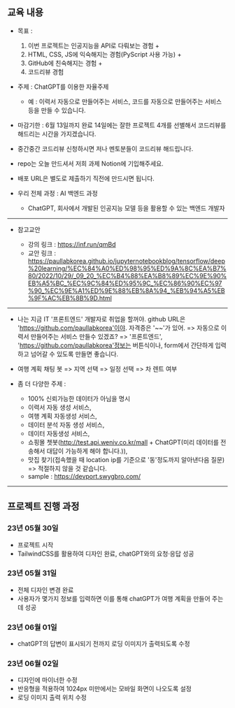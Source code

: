 ## 교육 내용

* 목표 : 
    1. 이번 프로젝트는 인공지능을 API로 다뤄보는 경험 + 
    2. HTML, CSS, JS에 익숙해지는 경험(PyScript 사용 가능) + 
    3. GitHub에 친숙해지는 경험 + 
    4. 코드리뷰 경험

* 주제 : ChatGPT를 이용한 자율주제
    * 예 : 이력서 자동으로 만들어주는 서비스, 코드를 자동으로 만들어주는 서비스 등을 만들 수 있습니다.

* 마감기한 : 6월 13일까지 완료 14일에는 잘한 프로젝트 4개를 선별해서 코드리뷰를 해드리는 시간을 가지겠습니다.

* 중간중간 코드리뷰 신청하시면 저나 멘토분들이 코드리뷰 해드립니다.

* repo는 오늘 만드셔서 저희 과제 Notion에 기입해주세요.

* 배포 URL은 별도로 제출하기 직전에 만드시면 됩니다.

* 우리 전체 과정 : AI 백엔드 과정
    - ChatGPT, 회사에서 개발된 인공지능 모델 등을 활용할 수 있는 백엔드 개발자

---

* 참고교안

    * 강의 링크 : https://inf.run/qmBd
    * 교안 링크 : https://paullabkorea.github.io/jupyternotebookblog/tensorflow/deep%20learning/%EC%84%A0%ED%98%95%ED%9A%8C%EA%B7%80/2022/10/29/_09_20_%EC%B4%88%EA%B8%89%EC%9E%90%EB%A5%BC_%EC%9C%84%ED%95%9C_%EC%86%90%EC%97%90_%EC%9E%A1%ED%9E%88%EB%8A%94_%EB%94%A5%EB%9F%AC%EB%8B%9D.html

---

* 나는 지금 IT '프론트엔드' 개발자로 취업을 할꺼야. github URL은 'https://github.com/paullabkorea'이야. 자격증은 '~~'가 있어.
 => 자동으로 이력서 만들어주는 서비스 만들수 있겠죠?
 => '프론트엔드', 'https://github.com/paullabkorea'정보는 버튼식이나, form에서 간단하게 입력하고 넘어갈 수 있도록 만들면 좋습니다.

* 여행 계획 채팅 봇
=> 지역 선택
=> 일정 선택
=> 차 렌트 여부

* 좀 더 다양한 주제 : 
    * 100% 신뢰가능한 데이터가 아님을 명시
    * 이력서 자동 생성 서비스, 
    * 여행 계획 자동생성 서비스, 
    * 데이터 분석 자동 생성 서비스, 
    * 데이터 자동생성 서비스, 
    * 쇼핑몰 쳇봇(http://test.api.weniv.co.kr/mall + ChatGPT(미리 데이터를 전송해서 대답이 가능하게 해야 합니다.)), 
    * 맛집 찾기(접속했을 때 location ip를 기준으로 '동'정도까지 알아낸다음 질문) => 적절하지 않을 것 같습니다.
    * sample : https://devport.swygbro.com/

---

## 프로젝트 진행 과정

### 23년 05월 30일
* 프로젝트 시작
* TailwindCSS를 활용하여 디자인 완료, chatGPT와의 요청·응답 성공

### 23년 05월 31일
* 전체 디자인 변경 완료
* 사용자가 몇가지 정보를 입력하면 이를 통해 chatGPT가 여행 계획을 만들어 주는데 성공

### 23년 06월 01일
* chatGPT의 답변이 표시되기 전까지 로딩 이미지가 출력되도록 수정

### 23년 06월 02일
* 디자인에 마이너한 수정
* 반응형을 적용하여 1024px 미만에서는 모바일 화면이 나오도록 설정
* 로딩 이미지 출력 위치 수정
